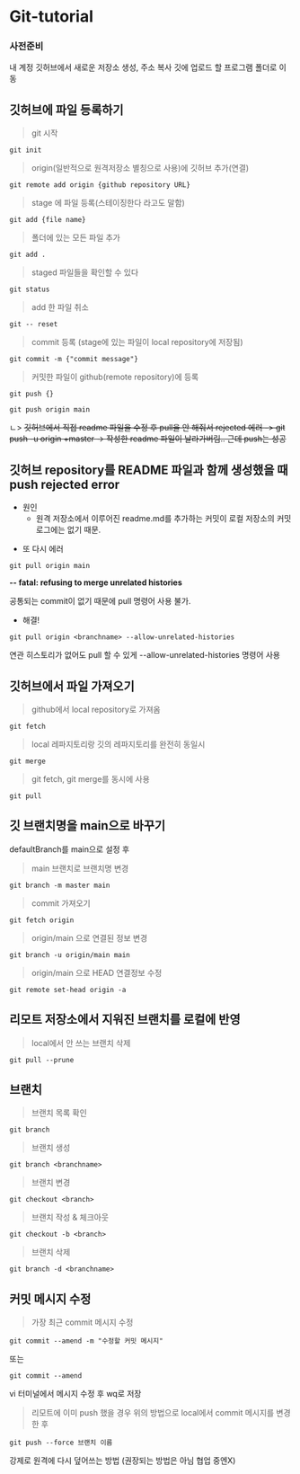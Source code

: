 # Git-tutorial

### 사전준비
내 계정 깃허브에서 새로운 저장소 생성, 주소 복사
깃에 업로드 할 프로그램 폴더로 이동

## 깃허브에 파일 등록하기
> git 시작
```
git init
```

> origin(일반적으로 원격저장소 별칭으로 사용)에 깃허브 추가(연결)
```
git remote add origin {github repository URL}
```

> stage 에 파일 등록(스테이징한다 라고도 말함)
```
git add {file name}
```

> 폴더에 있는 모든 파일 추가
```
git add .
```

> staged 파일들을 확인할 수 있다
```
git status
```

> add 한 파일 취소
```
git -- reset
```

> commit 등록 (stage에 있는 파일이 local repository에 저장됨)
```
git commit -m {"commit message"}
```

> 커밋한 파일이 github(remote repository)에 등록
```
git push {}

git push origin main
```

ㄴ> ~~깃허브에서 직접 readme 파일을 수정 후 pull을 안 해줘서 rejected 에러 -> git push -u origin +master -> 작성한 readme 파일이 날라가버림.. 근데 push는 성공~~

## 깃허브 repository를 README 파일과 함께 생성했을 때 push rejected error
+ 원인
  + 원격 저장소에서 이루어진 readme.md를 추가하는 커밋이 로컬 저장소의 커밋 로그에는 없기 때문.


- 또 다시 에러 
```
git pull origin main
```
**-- fatal: refusing to merge unrelated histories**

공통되는 commit이 없기 때문에 pull 명령어 사용 불가. 

- 해결!
```
git pull origin <branchname> --allow-unrelated-histories
```
연관 히스토리가 없어도 pull 할 수 있게 --allow-unrelated-histories 명령어 사용


## 깃허브에서 파일 가져오기
> github에서 local repository로 가져옴
```
git fetch
```

> local 레파지토리랑 깃의 레파지토리를 완전히 동일시
```
git merge
```

> git fetch, git merge를 동시에 사용
```
git pull
```


## 깃 브랜치명을 main으로 바꾸기
defaultBranch를 main으로 설정 후

> main 브랜치로 브랜치명 변경
```
git branch -m master main
```

> commit 가져오기
```
git fetch origin
```

> origin/main 으로 연결된 정보 변경
```
git branch -u origin/main main
```

> origin/main 으로 HEAD 연결정보 수정
```
git remote set-head origin -a
```

## 리모트 저장소에서 지워진 브랜치를 로컬에 반영
> local에서 안 쓰는 브랜치 삭제
```
git pull --prune
```

## 브랜치
> 브랜치 목록 확인
```
git branch
```

> 브랜치 생성
```
git branch <branchname>
```

> 브랜치 변경
```
git checkout <branch>
```

> 브랜치 작성 & 체크아웃
```
git checkout -b <branch>
```

> 브랜치 삭제
```
git branch -d <branchname>
```

## 커밋 메시지 수정
> 가장 최근 commit 메시지 수정
```
git commit --amend -m "수정할 커밋 메시지"
```
또는
```
git commit --amend
```
vi 터미널에서 메시지 수정 후 wq로 저장
> 리모트에 이미 push 했을 경우
위의 방법으로 local에서 commit 메시지를 변경한 후
```
git push --force 브랜치 이름
```
강제로 원격에 다시 덮어쓰는 방법 (권장되는 방법은 아님 협업 중엔X)
